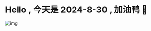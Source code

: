 
# Hello , 今天是 2024-8-30 , 加油鸭 🤭

![img](https://v1.jinrishici.com/all.svg?font-size=18&spacing=4)

